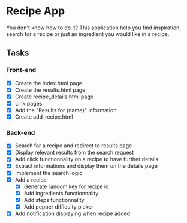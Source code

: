 # Recipe App
You don't know how to do it? This application help you find inspiration, search for a recipe or just an ingredient you would like in a recipe.

## Tasks
### Front-end
* [x] Create the index.html page
* [x] Create the results.html page
* [x] Create recipe_details.html page
* [x] Link pages
* [x] Add the "Results for {name}" information
* [x] Create add_recipe.html

### Back-end
* [x] Search for a recipe and redirect to results page
* [x] Display relevant results from the search request
* [x] Add click functionnality on a recipe to have further details
* [x] Extract informations and display them on the details page
* [x] Implement the search logic
* [x] Add a recipe
  * [x] Generate random key for recipe id
  * [x] Add ingredients functionnality
  * [x] Add steps functionnality
  * [x] Add pepper difficulty picker
* [x] Add notification displaying when recipe added
